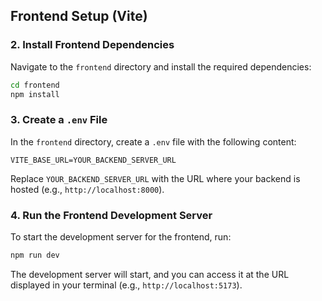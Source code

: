 
## Frontend Setup (Vite)

### 2. Install Frontend Dependencies
Navigate to the `frontend` directory and install the required dependencies:
```bash
cd frontend
npm install
```

### 3. Create a `.env` File
In the `frontend` directory, create a `.env` file with the following content:
```env
VITE_BASE_URL=YOUR_BACKEND_SERVER_URL
```
Replace `YOUR_BACKEND_SERVER_URL` with the URL where your backend is hosted (e.g., `http://localhost:8000`).

### 4. Run the Frontend Development Server
To start the development server for the frontend, run:
```bash
npm run dev
```

The development server will start, and you can access it at the URL displayed in your terminal (e.g., `http://localhost:5173`).
